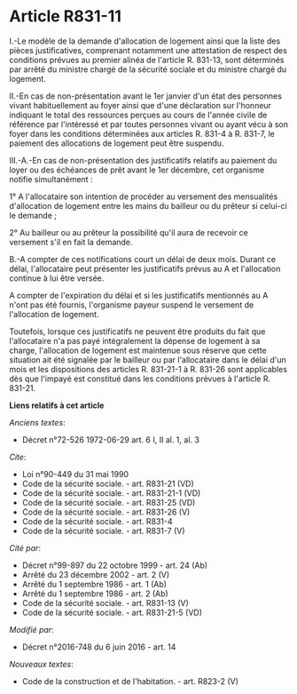 # Article R831-11

I.-Le modèle de la demande d'allocation de logement ainsi que la liste des pièces justificatives, comprenant notamment une
attestation de respect des conditions prévues au premier alinéa de l'article R. 831-13, sont déterminés par arrêté du
ministre chargé de la sécurité sociale et du ministre chargé du logement. 

II.-En cas de non-présentation avant le 1er janvier d'un état des personnes vivant habituellement au foyer ainsi que d'une
déclaration sur l'honneur indiquant le total des ressources perçues au cours de l'année civile de référence par l'intéressé
et par toutes personnes vivant ou ayant vécu à son foyer dans les conditions déterminées aux articles R. 831-4 à R. 831-7, le
paiement des allocations de logement peut être suspendu. 

III.-A.-En cas de non-présentation des justificatifs relatifs au paiement du loyer ou des échéances de prêt avant le 1er
décembre, cet organisme notifie simultanément : 

1° A l'allocataire son intention de procéder au versement des mensualités d'allocation de logement entre les mains du
bailleur ou du prêteur si celui-ci le demande ; 

2° Au bailleur ou au prêteur la possibilité qu'il aura de recevoir ce versement s'il en fait la demande. 

B.-A compter de ces notifications court un délai de deux mois. Durant ce délai, l'allocataire peut présenter les
justificatifs prévus au A et l'allocation continue à lui être versée. 

A compter de l'expiration du délai et si les justificatifs mentionnés au A n'ont pas été fournis, l'organisme payeur suspend
le versement de l'allocation de logement. 

Toutefois, lorsque ces justificatifs ne peuvent être produits du fait que l'allocataire n'a pas payé intégralement la dépense
de logement à sa charge, l'allocation de logement est maintenue sous réserve que cette situation ait été signalée par le
bailleur ou par l'allocataire dans le délai d'un mois et les dispositions des articles R. 831-21-1 à R. 831-26 sont
applicables dès que l'impayé est constitué dans les conditions prévues à l'article R. 831-21.

**Liens relatifs à cet article**

_Anciens textes_:

  - Décret n°72-526 1972-06-29 art. 6 I, II al. 1, al. 3

_Cite_:

  - Loi n°90-449 du 31 mai 1990
  - Code de la sécurité sociale. - art. R831-21 (VD)
  - Code de la sécurité sociale. - art. R831-21-1 (VD)
  - Code de la sécurité sociale. - art. R831-25 (VD)
  - Code de la sécurité sociale. - art. R831-26 (V)
  - Code de la sécurité sociale. - art. R831-4
  - Code de la sécurité sociale. - art. R831-7 (V)

_Cité par_:

  - Décret n°99-897 du 22 octobre 1999 - art. 24 (Ab)
  - Arrêté du 23 décembre 2002 - art. 2 (V)
  - Arrêté du 1 septembre 1986 - art. 1 (Ab)
  - Arrêté du 1 septembre 1986 - art. 2 (Ab)
  - Code de la sécurité sociale. - art. R831-13 (V)
  - Code de la sécurité sociale. - art. R831-21-5 (VD)

_Modifié par_:

  - Décret n°2016-748 du 6 juin 2016 - art. 14

_Nouveaux textes_:

  - Code de la construction et de l'habitation. - art. R823-2 (V)
